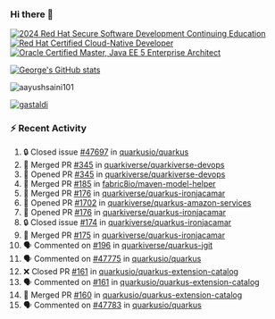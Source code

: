 ### Hi there 👋

<!--START_SECTION:badges-->
[![2024 Red Hat Secure Software Development Continuing Education](https://images.credly.com/size/110x110/images/36a76b78-c5bf-45cf-ac2c-48c3825260c7/blob)](http://www.credly.com/badges/c86e9a17-d2c3-4554-b890-7d0521710eb6 "2024 Red Hat Secure Software Development Continuing Education")
[![Red Hat Certified Cloud-Native Developer](https://images.credly.com/size/110x110/images/12ef4e4e-3d8d-4caf-9ab1-858c5bcb9619/image.png)](http://www.credly.com/badges/b6402e31-0894-48e6-b488-e2e551dcc809 "Red Hat Certified Cloud-Native Developer")
[![Oracle Certified Master, Java EE 5 Enterprise Architect](https://images.credly.com/size/110x110/images/1fa3549c-674c-4779-b3d6-d7d64eac2c23/Oracle-Certification-badge_OC-Master.png)](http://www.credly.com/badges/2565574e-b81d-410e-ab7d-24666ddcbe00 "Oracle Certified Master, Java EE 5 Enterprise Architect")
<!--END_SECTION:badges-->

[![George's GitHub stats](https://github-readme-stats.vercel.app/api?username=gastaldi&show=reviews,prs_merged&hide=contribs,prs&theme=transparent&show_icons=true)](https://github.com/anuraghazra/github-readme-stats)

<p align="left"> <img src="https://komarev.com/ghpvc/?username=gastaldi&label=Profile%20views&color=0e75b6&style=for-the-badge" alt="aayushsaini101" /> </p>

<p align="left"> <a href="https://github.com/ryo-ma/github-profile-trophy"><img src="https://github-profile-trophy.vercel.app/?username=gastaldi" alt="gastaldi" /></a> </p>

### :zap: Recent Activity

<!--START_SECTION:activity-->
1. 🔒 Closed issue [#47697](https://github.com/quarkusio/quarkus/issues/47697) in [quarkusio/quarkus](https://github.com/quarkusio/quarkus)
2. 🎉 Merged PR [#345](https://github.com/quarkiverse/quarkiverse-devops/pull/345) in [quarkiverse/quarkiverse-devops](https://github.com/quarkiverse/quarkiverse-devops)
3. 💪 Opened PR [#345](https://github.com/quarkiverse/quarkiverse-devops/pull/345) in [quarkiverse/quarkiverse-devops](https://github.com/quarkiverse/quarkiverse-devops)
4. 🎉 Merged PR [#185](https://github.com/fabric8io/maven-model-helper/pull/185) in [fabric8io/maven-model-helper](https://github.com/fabric8io/maven-model-helper)
5. 🎉 Merged PR [#176](https://github.com/quarkiverse/quarkus-ironjacamar/pull/176) in [quarkiverse/quarkus-ironjacamar](https://github.com/quarkiverse/quarkus-ironjacamar)
6. 💪 Opened PR [#1702](https://github.com/quarkiverse/quarkus-amazon-services/pull/1702) in [quarkiverse/quarkus-amazon-services](https://github.com/quarkiverse/quarkus-amazon-services)
7. 💪 Opened PR [#176](https://github.com/quarkiverse/quarkus-ironjacamar/pull/176) in [quarkiverse/quarkus-ironjacamar](https://github.com/quarkiverse/quarkus-ironjacamar)
8. 🔒 Closed issue [#174](https://github.com/quarkiverse/quarkus-ironjacamar/issues/174) in [quarkiverse/quarkus-ironjacamar](https://github.com/quarkiverse/quarkus-ironjacamar)
9. 🎉 Merged PR [#175](https://github.com/quarkiverse/quarkus-ironjacamar/pull/175) in [quarkiverse/quarkus-ironjacamar](https://github.com/quarkiverse/quarkus-ironjacamar)
10. 🗣 Commented on [#196](https://github.com/quarkiverse/quarkus-jgit/pull/196#issuecomment-2872618655) in [quarkiverse/quarkus-jgit](https://github.com/quarkiverse/quarkus-jgit)
11. 🗣 Commented on [#47775](https://github.com/quarkusio/quarkus/pull/47775#issuecomment-2872581283) in [quarkusio/quarkus](https://github.com/quarkusio/quarkus)
12. ❌ Closed PR [#161](https://github.com/quarkusio/quarkus-extension-catalog/pull/161) in [quarkusio/quarkus-extension-catalog](https://github.com/quarkusio/quarkus-extension-catalog)
13. 🗣 Commented on [#161](https://github.com/quarkusio/quarkus-extension-catalog/pull/161#issuecomment-2868974376) in [quarkusio/quarkus-extension-catalog](https://github.com/quarkusio/quarkus-extension-catalog)
14. 🎉 Merged PR [#160](https://github.com/quarkusio/quarkus-extension-catalog/pull/160) in [quarkusio/quarkus-extension-catalog](https://github.com/quarkusio/quarkus-extension-catalog)
15. 🗣 Commented on [#47783](https://github.com/quarkusio/quarkus/issues/47783#issuecomment-2867985815) in [quarkusio/quarkus](https://github.com/quarkusio/quarkus)
<!--END_SECTION:activity-->
